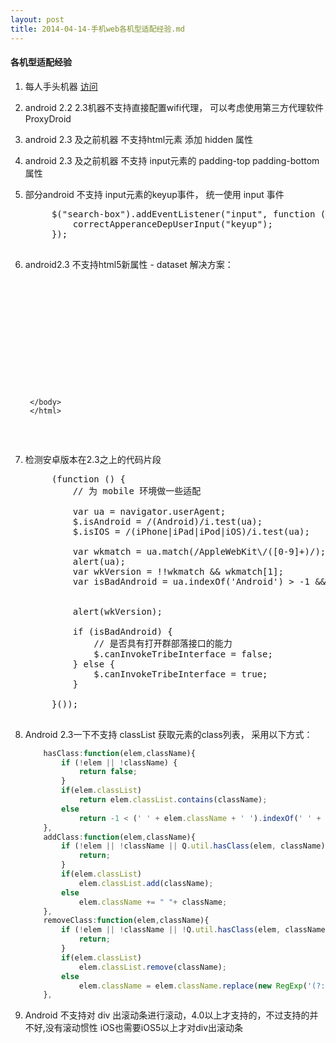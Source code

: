 ```yaml
---
layout: post
title: 2014-04-14-手机web各机型适配经验.md
---
```


#### 各机型适配经验

1. 每人手头机器 [访问](https://docs.google.com/spreadsheet/ccc?key=0AnSPazf9T6tAdG5XQmhTVG5JVWt0a2VwWWxaMk5qSkE&usp=drive_web#gid=0)

2. android 2.2 2.3机器不支持直接配置wifi代理， 可以考虑使用第三方代理软件 ProxyDroid

3. android 2.3 及之前机器 不支持html元素 添加 hidden 属性

4. android 2.3 及之前机器 不支持 input元素的 padding-top padding-bottom 属性

5. 部分android 不支持 input元素的keyup事件， 统一使用 input 事件
    <pre class="brush: js">
        $("search-box").addEventListener("input", function (event) {
            correctApperanceDepUserInput("keyup");
        });
    </pre>

6. android2.3 不支持html5新属性 - dataset 解决方案：
    <pre class="brush: js">
        <!DOCTYPE html>
        <html>
        <head>
          <meta charset="UTF-8">
          <title>getDataset(android 2.3不支持HTML5新属性--dataset)</title>
        </head>
        <body>
          <a id="js-dataset" href="javascript:;" data-username="ocean" data-gender="male" data-hobby="loving girl"></a>

          <script type="text/javascript">
          function $(id) {
            return (typeof id === 'string' ? document.getElementById(id) : id);
          }

          function getDataset(elem, attr) {
            if(typeof elem.dataset !== 'undefined') {
              return attr ? elem.dataset[attr] : elem.dataset;
            } else {

              var obj = {};
              var attrs = $(elem).attributes;
              console.log(attrs);
              // return;
              if(attrs.length) {
                for(var i=0, len=attrs.length; i<len; i++) {
                  var current = attrs[i];
                  if(current.name.indexOf('data-') !== -1) {
                    obj[current.name.replace('data-', '')] = current.value;
                  }
                }
                return attr ? obj[attr] : obj;
              }

            }
          }

          console.log( getDataset('js-dataset') );
          console.log( getDataset('js-dataset', 'hobby') );
          </script>
        </body>
        </html>
    </pre>

7. 检测安卓版本在2.3之上的代码片段
    <pre class="brush: js">
        (function () {
            // 为 mobile 环境做一些适配

            var ua = navigator.userAgent;
            $.isAndroid = /(Android)/i.test(ua);
            $.isIOS = /(iPhone|iPad|iPod|iOS)/i.test(ua);

            var wkmatch = ua.match(/AppleWebKit\/([0-9]+)/);
            alert(ua);
            var wkVersion = !!wkmatch && wkmatch[1];
            var isBadAndroid = ua.indexOf('Android') > -1 && wkVersion < 534;


            alert(wkVersion);

            if (isBadAndroid) {
                // 是否具有打开群部落接口的能力
                $.canInvokeTribeInterface = false;
            } else {
                $.canInvokeTribeInterface = true;
            }

        }());
    </pre>


8. Android 2.3一下不支持 classList 获取元素的class列表， 采用以下方式：

    ```javascript
        hasClass:function(elem,className){
            if (!elem || !className) {
                return false;
            }
            if(elem.classList)
                return elem.classList.contains(className);
            else
                return -1 < (' ' + elem.className + ' ').indexOf(' ' + className + ' ');
        },
        addClass:function(elem,className){
            if (!elem || !className || Q.util.hasClass(elem, className)){
                return;
            }
            if(elem.classList)
                elem.classList.add(className);
            else
                elem.className += " "+ className;
        },
        removeClass:function(elem,className){
            if (!elem || !className || !Q.util.hasClass(elem, className)) {
                return;
            }
            if(elem.classList)
                elem.classList.remove(className);
            else
                elem.className = elem.className.replace(new RegExp('(?:^|\\s)' + className + '(?:\\s|$)'), ' ');
        },
    ```

9. Android 不支持对 div 出滚动条进行滚动，4.0以上才支持的，不过支持的并不好,没有滚动惯性 iOS也需要iOS5以上才对div出滚动条
